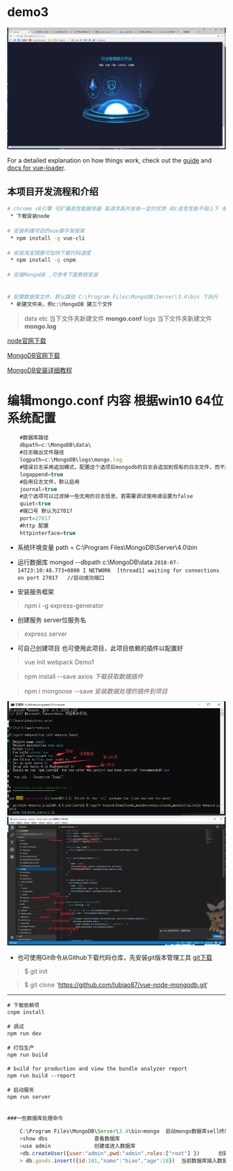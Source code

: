 # demo3
![Image text](https://github.com/lubiao87/img/blob/master/index.png)

For a detailed explanation on how things work, check out the [guide](http://vuejs-templates.github.io/webpack/) and [docs for vue-loader](http://vuejs.github.io/vue-loader).


## 本项目开发流程和介绍

```bash
# chrome v8引擎 可扩展高性能服务器 高请求高并发有一定的优势 和c语言性能不相上下 单线程 js开发后端服务 非阻塞io  common规范
 * 下载安装node 

# 安装构建项目的vue脚手架框架
 * npm install -g vue-cli 

# 安装淘宝镜像可加快下载代码速度 
 * npm install -g cnpm

# 安装MongoDB ,可参考下面教程安装
 

# 配置数据库文件，默认路径 C:\Program Files\MongoDB\Server\3.4\bin 下执行
 * 新建文件夹，例c:\MongoDB 建三个文件
 ```
   > data
   > etc   当下文件夹新建文件 **mongo.conf**
   > logs  当下文件夹新建文件 **mongo.log**

[node官网下载](http://nodejs.cn/download/)  

[MongoDB官网下载]( https://www.mongodb.com/download-center#community)  

 [MongoDB安装详细教程]( https://www.cnblogs.com/jacksoft/p/6910709.html)  


# 编辑mongo.conf 内容 根据win10 64位系统配置
```javascript
    #数据库路径  
    dbpath=c:\MongoDB\data\  
    #日志输出文件路径
    logpath=c:\MongoDB\logs\mongo.log
    #错误日志采用追加模式，配置这个选项后mongodb的日志会追加到现有的日志文件，而不是从新创建一个新文件
    logappend=true
    #启用日志文件，默认启用
    journal=true
    #这个选项可以过滤掉一些无用的日志信息，若需要调试使用请设置为false
    quiet=true
    #端口号 默认为27017
    port=27017
    #http 配置
    httpinterface=true
```

 * 系统环境变量
  path = C:\Program Files\MongoDB\Server\4.0\bin

 * 运行数据库 
  mongod --dbpath c:\MongoDB\data 
`
2018-07-14T23:10:48.773+0800 I NETWORK  [thread1] waiting for connections on port 27017   //启动成功端口
`
 * 安装服务框架
  > npm i -g express-generator

 * 创建服务 server位服务名
 > express server

 * 可自己创建项目 也可使用此项目，此项目依赖的插件以配置好
  > vue init webpack Demo1 

  > npm install --save axios			*下载获取数据插件*

  > npm i mongoose --save				*安装数据处理的插件到项目*



  ![Image text](https://github.com/lubiao87/img/blob/master/v2.png)
  ![Image text](https://github.com/lubiao87/img/blob/master/v3.png)

  
 * 也可使用Git命令从Github下载代码仓库，先安装git版本管理工具
   [git下载]( https://gitforwindows.org/)

 > $ git init

 > $ git clone 'https://github.com/lubiao87/vue-node-mongodb.git'

***
    # 下载依赖项
    cnpm install

    # 调试
    npm run dev

    # 打包生产
    npm run build

    # build for production and view the bundle analyzer report
    npm run build --report

    # 启动服务
    npm run server


    ###一些数据库处理命令

```javascript
    C:\Program Files\MongoDB\Server\3.4\bin>mongo  启动mongo数据库sell终端	
    >show dbs 				查看数据库   
    >use admin              创建或进入数据库  	
    >db.createUser({user:"admin",pwd:"admin",roles:["root"] })		创建超级管理员					
    > db.goods.insert({id:101,"name":"biao","age":18})	当前数据库插入数据	   	
    
```

